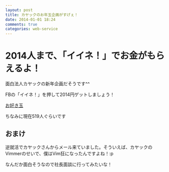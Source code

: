 ```yaml
---
layout: post
title: カヤックのお年玉企画がすげぇ！
date: 2014-01-01 18:24
comments: true
categories: web-service
---
```


# 2014人まで、「イイネ！」でお金がもらえるよ！

面白法人カヤックの新年企画だそうです^^

FBの「イイネ！」を押して2014円ゲットしましょう！

[お好き玉](https://iine2014.fnobi.com/)

ちなみに現在519人ぐらいです

## おまけ

逆就活でカヤックさんからメール来ていました。そういえば、カヤックのVimmerのせいで、僕はVim狂になったんですよね！:p

なんだか面白そうなので社長面談に行ってみたいな！
